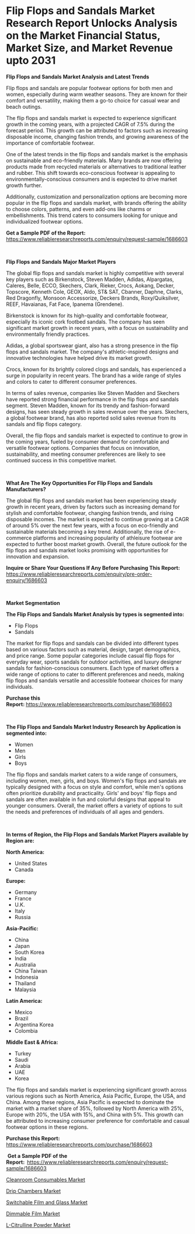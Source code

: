 <p><h1>Flip Flops and Sandals Market Research Report Unlocks Analysis on the Market Financial Status, Market Size, and Market Revenue upto 2031</h1></p><p><strong>Flip Flops and Sandals Market Analysis and Latest Trends</strong></p>
<p><p>Flip flops and sandals are popular footwear options for both men and women, especially during warm weather seasons. They are known for their comfort and versatility, making them a go-to choice for casual wear and beach outings.</p><p>The flip flops and sandals market is expected to experience significant growth in the coming years, with a projected CAGR of 7.5% during the forecast period. This growth can be attributed to factors such as increasing disposable income, changing fashion trends, and growing awareness of the importance of comfortable footwear.</p><p>One of the latest trends in the flip flops and sandals market is the emphasis on sustainable and eco-friendly materials. Many brands are now offering products made from recycled materials or alternatives to traditional leather and rubber. This shift towards eco-conscious footwear is appealing to environmentally-conscious consumers and is expected to drive market growth further.</p><p>Additionally, customization and personalization options are becoming more popular in the flip flops and sandals market, with brands offering the ability to choose colors, patterns, and even add-ons like charms or embellishments. This trend caters to consumers looking for unique and individualized footwear options.</p></p>
<p><strong>Get a Sample PDF of the Report:&nbsp;</strong> <a href="https://www.reliableresearchreports.com/enquiry/request-sample/1686603">https://www.reliableresearchreports.com/enquiry/request-sample/1686603</a></p>
<p>&nbsp;</p>
<p><strong>Flip Flops and Sandals Major Market Players</strong></p>
<p><p>The global flip flops and sandals market is highly competitive with several key players such as Birkenstock, Steven Madden, Adidas, Alpargatas, Caleres, Belle, ECCO, Skechers, Clark, Rieker, Crocs, Aokang, Decker, Topscore, Kenneth Cole, GEOX, Aldo, ST& SAT, Cbanner, Daphne, Clarks, Red Dragonfly, Monsoon Accessorize, Deckers Brands, Roxy/Quiksilver, REEF, Havaianas, Fat Face, Ipanema (Grendene).</p><p>Birkenstock is known for its high-quality and comfortable footwear, especially its iconic cork footbed sandals. The company has seen significant market growth in recent years, with a focus on sustainability and environmentally friendly practices.</p><p>Adidas, a global sportswear giant, also has a strong presence in the flip flops and sandals market. The company's athletic-inspired designs and innovative technologies have helped drive its market growth.</p><p>Crocs, known for its brightly colored clogs and sandals, has experienced a surge in popularity in recent years. The brand has a wide range of styles and colors to cater to different consumer preferences.</p><p>In terms of sales revenue, companies like Steven Madden and Skechers have reported strong financial performance in the flip flops and sandals segment. Steven Madden, known for its trendy and fashion-forward designs, has seen steady growth in sales revenue over the years. Skechers, a global footwear brand, has also reported solid sales revenue from its sandals and flip flops category.</p><p>Overall, the flip flops and sandals market is expected to continue to grow in the coming years, fueled by consumer demand for comfortable and versatile footwear options. Companies that focus on innovation, sustainability, and meeting consumer preferences are likely to see continued success in this competitive market.</p></p>
<p>&nbsp;</p>
<p><strong>What Are The Key Opportunities For Flip Flops and Sandals Manufacturers?</strong></p>
<p><p>The global flip flops and sandals market has been experiencing steady growth in recent years, driven by factors such as increasing demand for stylish and comfortable footwear, changing fashion trends, and rising disposable incomes. The market is expected to continue growing at a CAGR of around 5% over the next few years, with a focus on eco-friendly and sustainable materials becoming a key trend. Additionally, the rise of e-commerce platforms and increasing popularity of athleisure footwear are expected to further boost market growth. Overall, the future outlook for the flip flops and sandals market looks promising with opportunities for innovation and expansion.</p></p>
<p><strong>Inquire or Share Your Questions If Any Before Purchasing This Report:</strong> <a href="https://www.reliableresearchreports.com/enquiry/pre-order-enquiry/1686603">https://www.reliableresearchreports.com/enquiry/pre-order-enquiry/1686603</a></p>
<p>&nbsp;</p>
<p><strong>Market Segmentation</strong></p>
<p><strong>The Flip Flops and Sandals Market Analysis by types is segmented into:</strong></p>
<p><ul><li>Flip Flops</li><li>Sandals</li></ul></p>
<p><p>The market for flip flops and sandals can be divided into different types based on various factors such as material, design, target demographics, and price range. Some popular categories include casual flip flops for everyday wear, sports sandals for outdoor activities, and luxury designer sandals for fashion-conscious consumers. Each type of market offers a wide range of options to cater to different preferences and needs, making flip flops and sandals versatile and accessible footwear choices for many individuals.</p></p>
<p><strong>Purchase this Report:&nbsp;</strong><a href="https://www.reliableresearchreports.com/purchase/1686603">https://www.reliableresearchreports.com/purchase/1686603</a></p>
<p>&nbsp;</p>
<p><strong>The Flip Flops and Sandals Market Industry Research by Application is segmented into:</strong></p>
<p><ul><li>Women</li><li>Men</li><li>Girls</li><li>Boys</li></ul></p>
<p><p>The flip flops and sandals market caters to a wide range of consumers, including women, men, girls, and boys. Women's flip flops and sandals are typically designed with a focus on style and comfort, while men's options often prioritize durability and practicality. Girls' and boys' flip flops and sandals are often available in fun and colorful designs that appeal to younger consumers. Overall, the market offers a variety of options to suit the needs and preferences of individuals of all ages and genders.</p></p>
<p>&nbsp;</p>
<p><strong>In terms of Region, the Flip Flops and Sandals Market Players available by Region are:</strong></p>
<p>
    <p> <strong> North America: </strong>
        <ul>
            <li>United States</li>
            <li>Canada</li>
        </ul>
        </p> 
    <p> <strong> Europe: </strong>
        <ul>
            <li>Germany</li>
            <li>France</li>
            <li>U.K.</li>
            <li>Italy</li>
            <li>Russia</li>
        </ul>
        </p> 
    <p> <strong> Asia-Pacific: </strong>
        <ul>
            <li>China</li>
            <li>Japan</li>
            <li>South Korea</li>
            <li>India</li>
            <li>Australia</li>
            <li>China Taiwan</li>
            <li>Indonesia</li>
            <li>Thailand</li>
            <li>Malaysia</li>
        </ul>
        </p> 
    <p> <strong> Latin America: </strong>
        <ul>
            <li>Mexico</li>
            <li>Brazil</li>
            <li>Argentina Korea</li>
            <li>Colombia</li>
        </ul>
        </p> 
    <p> <strong> Middle East & Africa: </strong>
        <ul>
            <li>Turkey</li>
            <li>Saudi</li>
            <li>Arabia</li>
            <li>UAE</li>
            <li>Korea</li>
        </ul>
    </p>
    </p>
<p><p>The flip flops and sandals market is experiencing significant growth across various regions such as North America, Asia Pacific, Europe, the USA, and China. Among these regions, Asia Pacific is expected to dominate the market with a market share of 35%, followed by North America with 25%, Europe with 20%, the USA with 15%, and China with 5%. This growth can be attributed to increasing consumer preference for comfortable and casual footwear options in these regions.</p></p>
<p><strong>Purchase this Report: </strong><a href="https://www.reliableresearchreports.com/purchase/1686603">https://www.reliableresearchreports.com/purchase/1686603</a></p>
<p>&nbsp;<strong>Get a Sample PDF of the Report:&nbsp;&nbsp;</strong><a href="https://www.reliableresearchreports.com/enquiry/request-sample/1686603">https://www.reliableresearchreports.com/enquiry/request-sample/1686603</a></p>
<p><strong></strong></p>
<p><p><a href="https://medium.com/@carolynblack669/cleanroom-consumables-market-furnishes-information-on-market-share-market-trends-and-market-fc0b35d44724">Cleanroom Consumables Market</a></p><p><a href="https://medium.com/@carolynblack669/drip-chambers-market-size-reveals-the-best-marketing-channels-in-global-industry-b630165e438d">Drip Chambers Market</a></p><p><a href="https://github.com/mohamedbakry57/Market-Research-Report-List-2/blob/main/switchable-film-and-glass-market.md">Switchable Film and Glass Market</a></p><p><a href="https://github.com/juancolorado15/Market-Research-Report-List-1/blob/main/dimmable-film-market.md">Dimmable Film Market</a></p><p><a href="https://issuu.com/reportprime-2/docs/l-citrulline-powder-market-size-2030.pptx">L-Citrulline Powder Market</a></p></p>
